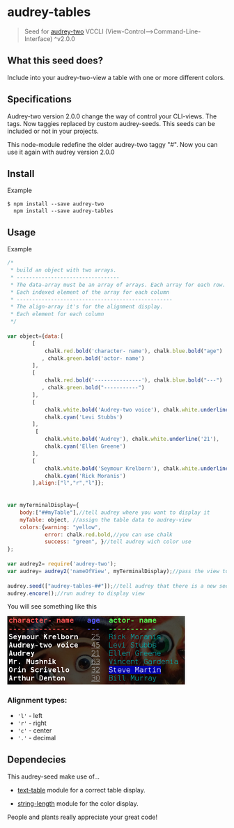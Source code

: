 # audrey-tables

> Seed for [audrey-two](https://www.npmjs.com/package/audrey-two) VCCLI (View-Control-->Command-Line-Interface) ^v2.0.0


## What this seed does?

Include into your audrey-two-view a table with one or more different colors. 

## Specifications

Audrey-two version 2.0.0 change the way of control your CLI-views. The tags. Now taggies replaced by custom audrey-seeds. This seeds can be included or not in your projects.

This node-module redefine the older audrey-two taggy "#". Now you can use it again with audrey version 2.0.0

## Install

Example
```
$ npm install --save audrey-two
  npm install --save audrey-tables
```
## Usage

Example

```js
/*
 * build an object with two arrays. 
 * ---------------------------------
 * The data-array must be an array of arrays. Each array for each row.
 * Each indexed element of the array for each column 
 * --------------------------------------------------
 * The align-array it's for the alignment display. 
 * Each element for each column
 */

var object={data:[
        [
            chalk.red.bold('character- name'), chalk.blue.bold("age")
           , chalk.green.bold('actor- name')
        ],
        [
            chalk.red.bold('---------------'), chalk.blue.bold("---")
           , chalk.green.bold("-----------")
        ],
        [
            chalk.white.bold('Audrey-two voice'), chalk.white.underline('45'),
            chalk.cyan('Levi Stubbs')
        ],
         [
            chalk.white.bold('Audrey'), chalk.white.underline('21'),
            chalk.cyan('Ellen Greene')
        ],
        [
            chalk.white.bold('Seymour Krelborn'), chalk.white.underline('25'),
            chalk.cyan('Rick Moranis')
        ],align:["l","r","l"]};


var myTerminalDisplay={
	body:["##myTable"],//tell audrey where you want to display it
	myTable: object, //assign the table data to audrey-view
	colors:{warning: "yellow", 
		 	error: chalk.red.bold,//you can use chalk
			success: "green", }//tell audrey wich color use
};

var audrey2= require('audrey-two');
var audrey= audrey2('nameOfView', myTerminalDisplay);//pass the view to audrey

audrey.seed(["audrey-tables-##"]);//tell audrey that there is a new seed
audrey.encore();//run audrey to display view
```
You will see something like this

![](https://raw.githubusercontent.com/llucbrell/audrey-tables/master/captura.png)

### Alignment types:

* `'l'` - left
* `'r'` - right
* `'c'` - center
* `'.'` - decimal

## Dependecies

This audrey-seed make use of...

* [text-table](https://www.npmjs.com/package/text-table) module for a correct table display.
 
* [string-length](https://www.npmjs.com/package/string-length) module for the color display.

People and plants really appreciate your great code!
